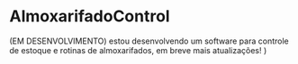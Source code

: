 # AlmoxarifadoControl
(EM DESENVOLVIMENTO) estou desenvolvendo um software para controle de estoque e rotinas de almoxarifados, em breve mais atualizações! ) 
